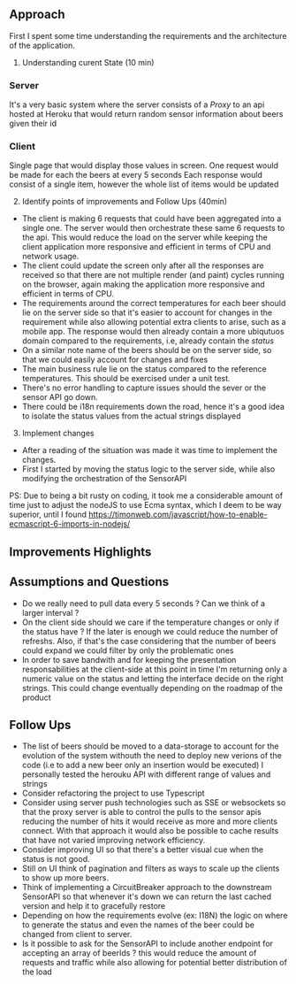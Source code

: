 
## Approach

First I spent some time understanding the requirements and the architecture of the application.

1. Understanding curent State (10 min)

### Server
It's a very basic system where the server consists of a *Proxy* to an api hosted at Heroku that would return random sensor information about beers given their id

### Client
Single page that would display those values in screen.
One request would be made for each the beers at every 5 seconds
Each response would consist of a single item, however the whole list of items would be updated

2. Identify points of improvements and Follow Ups (40min)

* The client is making 6 requests that could have been aggregated into a single one. The server would then orchestrate these same 6 requests to the api.
This would reduce the load on the server while keeping the client application more responsive and efficient in terms of CPU and network usage.
* The client could update the screen only after all the responses are received so that there are not multiple render (and paint) cycles running on the browser, again making the application more responsive and efficient in terms of CPU.
* The requirements around the correct temperatures for each beer should lie on the server side so that it's easier to account for changes in the requirement while also allowing potential extra clients to arise, such as a mobile app. The response would then already contain a more ubiqutuos domain compared to the requirements, i.e, already contain the *status* 
* On a similar note name of the beers should be on the server side, so that we could easily account for changes and fixes
* The main business rule lie on the status compared to the reference temperatures. This should be exercised under a unit test.
* There's no error handling to capture issues should the sever or the sensor API go down. 
* There could be i18n requirements down the road, hence it's a good idea to isolate the status values from the actual strings displayed

3. Implement changes

* After a reading of the situation was made it was time to implement the changes.
* First I started by moving the status logic to the server side, while also modifying the orchestration of the SensorAPI



PS: Due to being a bit rusty on coding, it took me a considerable amount of time just to adjust the nodeJS to use Ecma syntax, which I deem to be way superior, 
until I found https://timonweb.com/javascript/how-to-enable-ecmascript-6-imports-in-nodejs/ 


## Improvements Highlights

## Assumptions and Questions

* Do we really need to pull data every 5 seconds ? Can we think of a larger interval ?
* On the client side should we care if the temperature changes or only if the status have ? If the later is enough we could reduce the number of refreshs. Also, if that's the case considering that the number of beers could expand we could filter by only the problematic ones
* In order to save bandwith and for keeping the presentation responsabilities at the client-side at this point in time I'm returning only a numeric value on the status and letting the interface decide on the right strings. This could change eventually depending on the roadmap of the product

## Follow Ups

* The list of beers should be moved to a data-storage to account for the evolution of the system withouth the need to deploy new verions of the code (i.e to add a new beer only an insertion would be executed)
I personally tested the herouku API with different range of values and strings 
* Consider refactoring the project to use Typescript 
* Consider using server push technologies such as SSE or websockets so that the proxy server is able to control the pulls to the sensor apis reducing the number of hits it would receive as more and more clients connect. With that approach it would also be possible to cache results that have not varied improving network efficiency.
* Consider improving UI so that there's a better visual cue when the status is not good.
* Still on UI think of pagination and filters as ways to scale up the clients to show up more beers.
* Think of implementing a CircuitBreaker approach to the downstream SensorAPI so that whenever it's down we can return the last cached version and help it to gracefully restore
* Depending on how the requirements evolve (ex: I18N) the logic on where to generate the status and even the names of the beer could be changed from client to server.
* Is it possible to ask for the SensorAPI to include another endpoint for accepting an array of beerIds ? this would reduce the amount of requests and traffic while also allowing for potential better distribution of the load